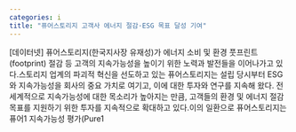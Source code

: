 ```yaml
---
categories: i
title: "퓨어스토리지 고객사 에너지 절감·ESG 목표 달성 기여"
---
```

[데이터넷] 퓨어스토리지(한국지사장 유재성)가 에너지 소비 및 환경 풋프린트(footprint) 절감 등 고객의 지속가능성을 높이기 위한 노력과 발전들을 이어나가고 있다.스토리지 업계의 파괴적 혁신을 선도하고 있는 퓨어스토리지는 설립 당시부터 ESG와 지속가능성을 회사의 중요 가치로 여기고, 이에 대한 투자와 연구를 지속해 왔다. 전 세계적으로 지속가능성에 대한 목소리가 높아지는 만큼, 고객들의 환경 및 에너지 절감 목표를 지원하기 위한 투자를 지속적으로 확대하고 있다.이의 일환으로 퓨어스토리지는 퓨어1 지속가능성 평가(Pure1